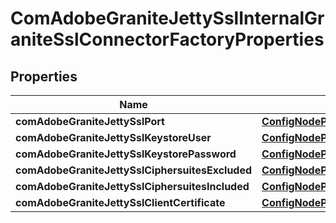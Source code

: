 

# ComAdobeGraniteJettySslInternalGraniteSslConnectorFactoryProperties

## Properties

Name | Type | Description | Notes
------------ | ------------- | ------------- | -------------
**comAdobeGraniteJettySslPort** | [**ConfigNodePropertyInteger**](ConfigNodePropertyInteger.md) |  |  [optional]
**comAdobeGraniteJettySslKeystoreUser** | [**ConfigNodePropertyString**](ConfigNodePropertyString.md) |  |  [optional]
**comAdobeGraniteJettySslKeystorePassword** | [**ConfigNodePropertyString**](ConfigNodePropertyString.md) |  |  [optional]
**comAdobeGraniteJettySslCiphersuitesExcluded** | [**ConfigNodePropertyArray**](ConfigNodePropertyArray.md) |  |  [optional]
**comAdobeGraniteJettySslCiphersuitesIncluded** | [**ConfigNodePropertyArray**](ConfigNodePropertyArray.md) |  |  [optional]
**comAdobeGraniteJettySslClientCertificate** | [**ConfigNodePropertyDropDown**](ConfigNodePropertyDropDown.md) |  |  [optional]



